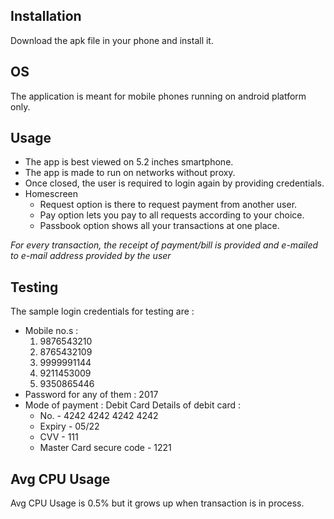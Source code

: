 Installation
---------------------------------------------------------------------------------------------------
Download the apk file in your phone and install it.


OS
---------------------------------------------------------------------------------------------------
The application is meant for mobile phones running on android platform only.


Usage
---------------------------------------------------------------------------------------------------
* The app is best viewed on 5.2 inches smartphone.
* The app is made to run on networks without proxy.
* Once closed, the user is required to login again by providing credentials.
* Homescreen
  - Request option is there to request payment from another user.
  - Pay option lets you pay to all requests according to your choice.
  - Passbook option shows all your transactions at one place.

*For every transaction, the receipt of payment/bill is provided and e-mailed to e-mail address provided by the user*


Testing
---------------------------------------------------------------------------------------------------
The sample login credentials for testing are :
* Mobile no.s :
	1. 9876543210
	2. 8765432109
	3. 9999991144
	4. 9211453009
	5. 9350865446
* Password for any of them : 2017
* Mode of payment : Debit Card
  Details of debit card :
  - No.				-	4242 4242 4242 4242
  - Expiry  			-	05/22
  - CVV 			-	111
  -  Master Card secure code 	-	1221


Avg CPU Usage
---------------------------------------------------------------------------------------------------
Avg CPU Usage is 0.5% but it grows up when transaction is in process.
